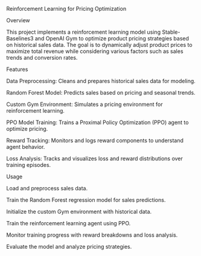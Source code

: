 Reinforcement Learning for Pricing Optimization

Overview

This project implements a reinforcement learning model using Stable-Baselines3 and OpenAI Gym to optimize product pricing strategies based on historical sales data. The goal is to dynamically adjust product prices to maximize total revenue while considering various factors such as sales trends and conversion rates.

Features

Data Preprocessing: Cleans and prepares historical sales data for modeling.

Random Forest Model: Predicts sales based on pricing and seasonal trends.

Custom Gym Environment: Simulates a pricing environment for reinforcement learning.

PPO Model Training: Trains a Proximal Policy Optimization (PPO) agent to optimize pricing.

Reward Tracking: Monitors and logs reward components to understand agent behavior.

Loss Analysis: Tracks and visualizes loss and reward distributions over training episodes.

Usage

Load and preprocess sales data.

Train the Random Forest regression model for sales predictions.

Initialize the custom Gym environment with historical data.

Train the reinforcement learning agent using PPO.

Monitor training progress with reward breakdowns and loss analysis.

Evaluate the model and analyze pricing strategies.
